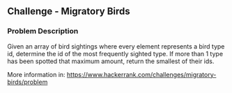 ## Challenge - Migratory Birds

### Problem Description
Given an array of bird sightings where every element represents a bird type id, determine the id of the most frequently sighted type. If more than 1 type has been spotted that maximum amount, return the smallest of their ids.

More information in: https://www.hackerrank.com/challenges/migratory-birds/problem